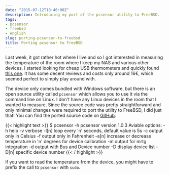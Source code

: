 ```yaml
---
date: "2015-07-12T18:46:00Z"
description: Introducing my port of the pcsensor utility to FreeBSD.
tags:
- pcsensor
- freebsd
- english
slug: porting-pcsensor-to-freebsd
title: Porting pcsensor to FreeBSD
---
```


Last week, it got rather hot where I live and so I got interested in measuring the temperature of the room where I keep my NAS and various other devices. I started looking for cheap USB thermometers and quickly found [this one](http://www.amazon.de/gp/product/B009RETJIO). It has some decent reviews and costs only around 16€, which seemed perfect to simply play around with.

The device only comes bundled with Windows software, but there is an open source utility called `pcsensor` which allows you to use it via the command line on Linux. I don't have any Linux devices in the room that I wanted to measure. Since the source code was pretty straightforward and only minimal changes were required to port the utility to FreeBSD, I did just that! You can find the ported source code on [GitHub](https://github.com/nifoc/pcsensor-freebsd).

{{< highlight text >}}
$ pcsensor -h
pcsensor version 1.0.3
      Aviable options:
          -h help
          -v verbose
          -l[n] loop every 'n' seconds, default value is 5s
          -c output only in Celsius
          -f output only in Fahrenheit
          -a[n] increase or decrease temperature in 'n' degrees for device calibration
          -m output for mrtg integration
          -d output with Bus and Device number
          -D display device list
          -D[n] specific device number
{{< / highlight >}}

If you want to read the temperature from the device, you might have to prefix the call to `pcsensor` with `sudo`.
